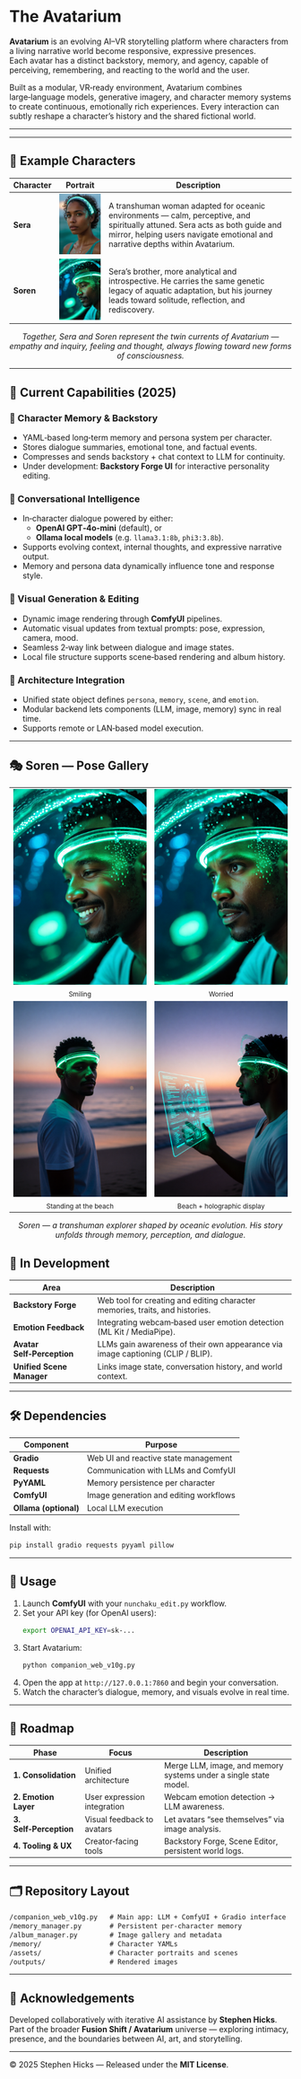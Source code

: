 # The Avatarium

**Avatarium** is an evolving AI–VR storytelling platform where characters from a living narrative world become responsive, expressive presences.  
Each avatar has a distinct backstory, memory, and agency, capable of perceiving, remembering, and reacting to the world and the user.

Built as a modular, VR‑ready environment, Avatarium combines large‑language models, generative imagery, and character memory systems to create continuous, emotionally rich experiences. Every interaction can subtly reshape a character’s history and the shared fictional world.

---
---

## 🌊 Example Characters

| Character | Portrait | Description |
|------------|-----------|--------------|
| **Sera** | <img src="./assets/sera.png" alt="Sera — transhuman sibling adapted for aquatic life" width="180"/> | A transhuman woman adapted for oceanic environments — calm, perceptive, and spiritually attuned. Sera acts as both guide and mirror, helping users navigate emotional and narrative depths within Avatarium. |
| **Soren** | <img src="./assets/soren.png" alt="Soren — her brother, shaped by the same tide of evolution" width="180"/> | Sera’s brother, more analytical and introspective. He carries the same genetic legacy of aquatic adaptation, but his journey leads toward solitude, reflection, and rediscovery. |

<p align="center"><em>
Together, Sera and Soren represent the twin currents of Avatarium — empathy and inquiry, feeling and thought, always flowing toward new forms of consciousness.
</em></p>

---

## 🌟 Current Capabilities (2025)

### 🧠 Character Memory & Backstory
- YAML‑based long‑term memory and persona system per character.
- Stores dialogue summaries, emotional tone, and factual events.
- Compresses and sends backstory + chat context to LLM for continuity.
- Under development: **Backstory Forge UI** for interactive personality editing.

### 💬 Conversational Intelligence
- In‑character dialogue powered by either:
  - **OpenAI GPT‑4o‑mini** (default), or  
  - **Ollama local models** (e.g. `llama3.1:8b`, `phi3:3.8b`).
- Supports evolving context, internal thoughts, and expressive narrative output.
- Memory and persona data dynamically influence tone and response style.

### 🎨 Visual Generation & Editing
- Dynamic image rendering through **ComfyUI** pipelines.
- Automatic visual updates from textual prompts: pose, expression, camera, mood.
- Seamless 2‑way link between dialogue and image states.
- Local file structure supports scene‑based rendering and album history.

### 🧩 Architecture Integration
- Unified state object defines `persona`, `memory`, `scene`, and `emotion`.
- Modular backend lets components (LLM, image, memory) sync in real time.
- Supports remote or LAN‑based model execution.

---
## 🎭 Soren — Pose Gallery

<table>
  <tr>
    <td align="center" width="50%">
      <img src="./assets/Soren02.png" alt="Soren — smiling" width="100%"/><br/>
      <sub>Smiling</sub>
    </td>
    <td align="center" width="50%">
      <img src="./assets/Soren03.png" alt="Soren — worried" width="100%"/><br/>
      <sub>Worried</sub>
    </td>
  </tr>
  <tr>
    <td align="center" width="50%">
      <img src="./assets/Soren04.png" alt="Soren — standing at the beach" width="100%"/><br/>
      <sub>Standing at the beach</sub>
    </td>
    <td align="center" width="50%">
      <img src="./assets/Soren05.png" alt="Soren — at the beach, looking at a holographic display" width="100%"/><br/>
      <sub>Beach + holographic display</sub>
    </td>
  </tr>
</table>

<p align="center"><em>
Soren — a transhuman explorer shaped by oceanic evolution.  
His story unfolds through memory, perception, and dialogue.
</em></p>




## 🚧 In Development

| Area | Description |
|------|--------------|
| **Backstory Forge** | Web tool for creating and editing character memories, traits, and histories. |
| **Emotion Feedback** | Integrating webcam‑based user emotion detection (ML Kit / MediaPipe). |
| **Avatar Self‑Perception** | LLMs gain awareness of their own appearance via image captioning (CLIP / BLIP). |
| **Unified Scene Manager** | Links image state, conversation history, and world context. |

---

## 🛠️ Dependencies

| Component | Purpose |
|------------|----------|
| **Gradio** | Web UI and reactive state management |
| **Requests** | Communication with LLMs and ComfyUI |
| **PyYAML** | Memory persistence per character |
| **ComfyUI** | Image generation and editing workflows |
| **Ollama (optional)** | Local LLM execution |

Install with:
```bash
pip install gradio requests pyyaml pillow
```

---

## 🚀 Usage

1. Launch **ComfyUI** with your `nunchaku_edit.py` workflow.
2. Set your API key (for OpenAI users):
   ```bash
   export OPENAI_API_KEY=sk-...
   ```
3. Start Avatarium:
   ```bash
   python companion_web_v10g.py
   ```
4. Open the app at `http://127.0.0.1:7860` and begin your conversation.
5. Watch the character’s dialogue, memory, and visuals evolve in real time.

---

## 🧭 Roadmap

| Phase | Focus | Description |
|--------|--------|-------------|
| **1. Consolidation** | Unified architecture | Merge LLM, image, and memory systems under a single state model. |
| **2. Emotion Layer** | User expression integration | Webcam emotion detection → LLM awareness. |
| **3. Self‑Perception** | Visual feedback to avatars | Let avatars “see themselves” via image analysis. |
| **4. Tooling & UX** | Creator‑facing tools | Backstory Forge, Scene Editor, persistent world logs. |

---

## 🗂️ Repository Layout

```
/companion_web_v10g.py   # Main app: LLM + ComfyUI + Gradio interface
/memory_manager.py       # Persistent per‑character memory
/album_manager.py        # Image gallery and metadata
/memory/                 # Character YAMLs
/assets/                 # Character portraits and scenes
/outputs/                # Rendered images
```

---

## 💬 Acknowledgements

Developed collaboratively with iterative AI assistance by **Stephen Hicks**.  
Part of the broader **Fusion Shift / Avatarium** universe — exploring intimacy, presence, and the boundaries between AI, art, and storytelling.

---

© 2025 Stephen Hicks — Released under the **MIT License**.
